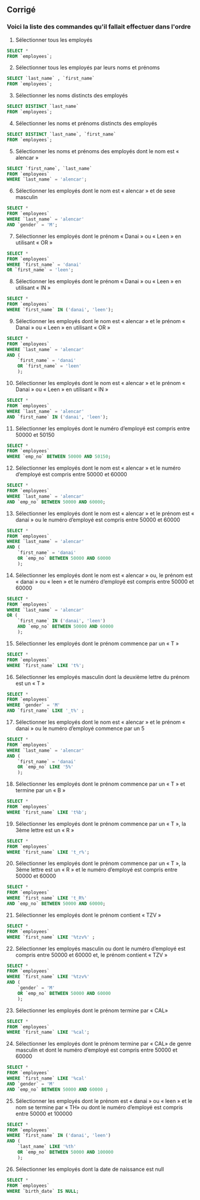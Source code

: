 ## Corrigé

### Voici la liste des commandes qu'il fallait effectuer dans l'ordre


1. Sélectionner tous les employés
```sql
SELECT * 
FROM `employees`;
```
 
2. Sélectionner tous les employés par leurs noms et prénoms
```sql
SELECT `last_name` , `first_name` 
FROM `employees`;
```
 
3. Sélectionner les noms distincts des employés 
```sql
SELECT DISTINCT `last_name` 
FROM `employees`;
```
 
4. Sélectionner les noms et prénoms distincts des employés 
```sql
SELECT DISTINCT `last_name`, `first_name` 
FROM `employees`;
```
 
5. Sélectionner les noms et prénoms des employés dont le nom est « alencar »
```sql
SELECT `first_name`, `last_name` 
FROM `employees` 
WHERE `last_name` = 'alencar';
```

6. Sélectionner les employés dont le nom est « alencar » et de sexe masculin 
```sql
SELECT * 
FROM `employees` 
WHERE `last_name` = 'alencar' 
AND `gender` = 'M';
```
 
7. Sélectionner les employés dont le prénom « Danai » ou « Leen » en utilisant « OR »
```sql
SELECT * 
FROM `employees` 
WHERE `first_name` = 'danai' 
OR `first_name` = 'leen';
```
 
8. Sélectionner les employés dont le prénom « Danai » ou « Leen » en utilisant « IN »
```sql
SELECT * 
FROM `employees` 
WHERE `first_name` IN ('danai', 'leen');
```
 
9. Sélectionner les employés dont le nom est « alencar » et le prénom « Danai » ou « Leen » en utilisant « OR »
```sql
SELECT * 
FROM `employees` 
WHERE `last_name` = 'alencar' 
AND (
    `first_name` = 'danai' 
    OR `first_name` = 'leen'
    );
```

10. Sélectionner les employés dont le nom est « alencar » et le prénom « Danai » ou « Leen » en utilisant « IN »
```sql
SELECT * 
FROM `employees` 
WHERE `last_name` = 'alencar' 
AND `first_name` IN ('danai', 'leen');
```
 
11. Sélectionner les employés dont le numéro d’employé est compris entre 50000 et 50150
```sql
SELECT * 
FROM `employees` 
WHERE `emp_no` BETWEEN 50000 AND 50150;
```
 
12. Sélectionner les employés dont le nom est « alencar » et le numéro d’employé est compris entre 50000 et 60000
```sql
SELECT * 
FROM `employees` 
WHERE `last_name` = 'alencar' 
AND `emp_no` BETWEEN 50000 AND 60000;
```
 
13. Sélectionner les employés dont le nom est « alencar » et le prénom est « danai » ou le numéro d’employé est compris entre 50000 et 60000 
```sql
SELECT * 
FROM `employees` 
WHERE `last_name` = 'alencar' 
AND (
    `first_name` = 'danai' 
    OR `emp_no` BETWEEN 50000 AND 60000
    );
```
 
14. Sélectionner les employés dont le nom est « alencar » ou, le prénom est « danai » ou « leen » et le numéro d’employé est compris entre 50000 et 60000
```sql
SELECT * 
FROM `employees` 
WHERE `last_name` = 'alencar' 
OR (
    `first_name` IN ('danai', 'leen') 
    AND `emp_no` BETWEEN 50000 AND 60000
    );
```
	
15. Sélectionner les employés dont le prénom commence par un « T » 
```sql
SELECT * 
FROM `employees` 
WHERE `first_name` LIKE 't%'; 
```
 
16. Sélectionner les employés masculin dont la deuxième lettre du prénom est un « T » 
```sql
SELECT * 
FROM `employees` 
WHERE `gender` = 'M' 
AND `first_name` LIKE '_t%' ;
```
 
17. Sélectionner les employés dont le nom est « alencar » et le prénom « danai » ou le numéro d’employé commence par un 5 
```sql
SELECT * 
FROM `employees` 
WHERE `last_name` = 'alencar' 
AND (
    `first_name` = 'danai' 
    OR `emp_no` LIKE '5%'
    );
```
 
18. Sélectionner les employés dont le prénom commence par un « T » et termine par un « B »
```sql
SELECT * 
FROM `employees` 
WHERE `first_name` LIKE 't%b'; 
```
 
19. Sélectionner les employés dont le prénom commence par un « T », la 3ème lettre est un « R »
```sql
SELECT * 
FROM `employees` 
WHERE `first_name` LIKE 't_r%';
```
 
20. Sélectionner les employés dont le prénom commence par un « T », la 3ème lettre est un « R » et le numéro d’employé est compris entre 50000 et 60000 
```sql
SELECT * 
FROM `employees` 
WHERE `first_name` LIKE 't_R%' 
AND `emp_no` BETWEEN 50000 AND 60000;
```
 
21. Sélectionner les employés dont le prénom contient « TZV » 
```sql
SELECT * 
FROM `employees` 
WHERE `first_name` LIKE '%tzv%' ;
```
 
22. Sélectionner les employés masculin ou dont le numéro d’employé est compris entre 50000 et 60000 et, le prénom contient « TZV »
```sql
SELECT * 
FROM `employees` 
WHERE `first_name` LIKE '%tzv%' 
AND (
    `gender` = 'M' 
    OR `emp_no` BETWEEN 50000 AND 60000
    );
```
 
23. Sélectionner les employés dont le prénom termine par « CAL»
```sql
SELECT * 
FROM `employees` 
WHERE `first_name` LIKE '%cal';
```
 
24. Sélectionner les employés dont le prénom termine par « CAL» de genre masculin et dont le numéro d’employé est compris entre 50000 et 60000 
```sql
SELECT * 
FROM `employees` 
WHERE `first_name` LIKE '%cal' 
AND `gender` = 'M' 
AND `emp_no` BETWEEN 50000 AND 60000 ;
```
 
25. Sélectionner les employés dont le prénom est « danai » ou « leen » et le nom se termine par « TH» ou dont le numéro d’employé est compris entre 50000 et 100000
```sql
SELECT * 
FROM `employees` 
WHERE `first_name` IN ('danai', 'leen') 
AND (
    `last_name` LIKE '%th' 
    OR `emp_no` BETWEEN 50000 AND 100000
    );
```
 
26. Sélectionner les employés dont la date de naissance est null
```sql
SELECT * 
FROM `employees` 
WHERE `birth_date` IS NULL;
```